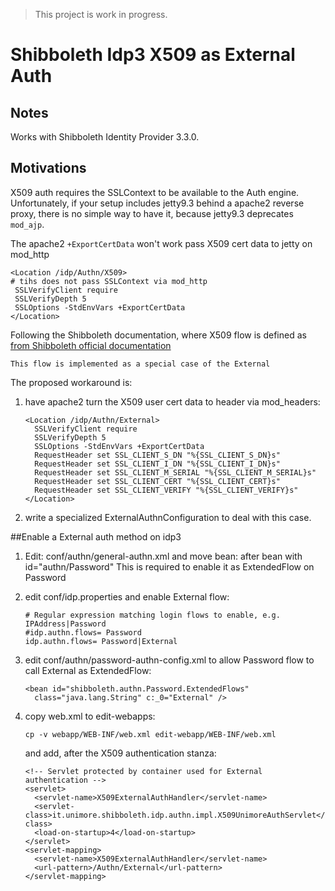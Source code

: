 > This project is work in progress.

# Shibboleth Idp3 X509 as External Auth

## Notes
Works with Shibboleth Identity Provider 3.3.0.

## Motivations
X509 auth requires the SSLContext to be available to 
the Auth engine. Unfortunately, if your setup includes 
jetty9.3 behind a apache2 reverse proxy, there is 
no simple way to have it, because jetty9.3 
deprecates `mod_ajp`.

The apache2 `+ExportCertData` won't work pass
X509 cert data to jetty on mod_http
 
    <Location /idp/Authn/X509>
    # tihs does not pass SSLContext via mod_http
     SSLVerifyClient require
     SSLVerifyDepth 5
     SSLOptions -StdEnvVars +ExportCertData
    </Location>

Following the Shibboleth documentation, where X509 
flow is defined as 
[from Shibboleth official documentation](https://wiki.shibboleth.net/confluence/display/IDP30/X509AuthnConfiguration)

    This flow is implemented as a special case of the External    

The proposed workaround is:
1. have apache2 turn the X509 user cert data to header 
via mod_headers:

       <Location /idp/Authn/External>
         SSLVerifyClient require
         SSLVerifyDepth 5
         SSLOptions -StdEnvVars +ExportCertData
	     RequestHeader set SSL_CLIENT_S_DN "%{SSL_CLIENT_S_DN}s"
         RequestHeader set SSL_CLIENT_I_DN "%{SSL_CLIENT_I_DN}s"
         RequestHeader set SSL_CLIENT_M_SERIAL "%{SSL_CLIENT_M_SERIAL}s"
         RequestHeader set SSL_CLIENT_CERT "%{SSL_CLIENT_CERT}s"
         RequestHeader set SSL_CLIENT_VERIFY "%{SSL_CLIENT_VERIFY}s"
       </Location>
    
2. write a specialized ExternalAuthnConfiguration to 
deal with this case.

##Enable a External auth method on idp3

1. Edit: conf/authn/general-authn.xml and move bean:
<bean id="authn/External" parent="shibboleth.AuthenticationFlow"
            p:nonBrowserSupported="false" />
after bean with id="authn/Password"
This is required to enable it as ExtendedFlow on Password
2. edit conf/idp.properties and enable External flow:

       # Regular expression matching login flows to enable, e.g. IPAddress|Password
       #idp.authn.flows= Password
       idp.authn.flows= Password|External
    
3. edit conf/authn/password-authn-config.xml to allow Password 
flow to call External as ExtendedFlow:

       <bean id="shibboleth.authn.Password.ExtendedFlows" 
         class="java.lang.String" c:_0="External" />
         
4. copy web.xml to edit-webapps:
    
       cp -v webapp/WEB-INF/web.xml edit-webapp/WEB-INF/web.xml
     
   and add, after the X509 authentication stanza:

       <!-- Servlet protected by container used for External authentication -->
       <servlet>
         <servlet-name>X509ExternalAuthHandler</servlet-name>
         <servlet-class>it.unimore.shibboleth.idp.authn.impl.X509UnimoreAuthServlet</servlet-class>
         <load-on-startup>4</load-on-startup>
       </servlet>
       <servlet-mapping>
         <servlet-name>X509ExternalAuthHandler</servlet-name>
         <url-pattern>/Authn/External</url-pattern>
       </servlet-mapping>
